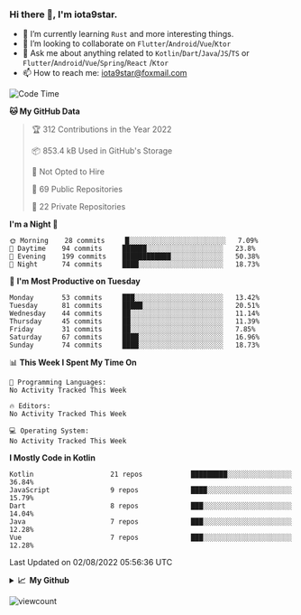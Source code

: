 ### Hi there 👋, I'm iota9star.

- 🌱 I’m currently learning `Rust` and more interesting things.
- 👯 I’m looking to collaborate on `Flutter`/`Android`/`Vue`/`Ktor`
- 💬 Ask me about anything related to `Kotlin`/`Dart`/`Java`/`JS`/`TS` or `Flutter`/`Android`/`Vue`/`Spring`/`React`
  /`Ktor`
- 📫 How to reach me: [iota9star@foxmail.com](iota9star@foxmail.com)



<!--START_SECTION:waka-->
![Code Time](http://img.shields.io/badge/Code%20Time-3%2C090%20hrs%2054%20mins-blue)

**🐱 My GitHub Data** 

> 🏆 312 Contributions in the Year 2022
 > 
> 📦 853.4 kB Used in GitHub's Storage 
 > 
> 🚫 Not Opted to Hire
 > 
> 📜 69 Public Repositories 
 > 
> 🔑 22 Private Repositories  
 > 
**I'm a Night 🦉** 

```text
🌞 Morning    28 commits     █░░░░░░░░░░░░░░░░░░░░░░░░   7.09% 
🌆 Daytime    94 commits     ██████░░░░░░░░░░░░░░░░░░░   23.8% 
🌃 Evening    199 commits    ████████████░░░░░░░░░░░░░   50.38% 
🌙 Night      74 commits     ████░░░░░░░░░░░░░░░░░░░░░   18.73%

```
📅 **I'm Most Productive on Tuesday** 

```text
Monday       53 commits     ███░░░░░░░░░░░░░░░░░░░░░░   13.42% 
Tuesday      81 commits     █████░░░░░░░░░░░░░░░░░░░░   20.51% 
Wednesday    44 commits     ██░░░░░░░░░░░░░░░░░░░░░░░   11.14% 
Thursday     45 commits     ██░░░░░░░░░░░░░░░░░░░░░░░   11.39% 
Friday       31 commits     ██░░░░░░░░░░░░░░░░░░░░░░░   7.85% 
Saturday     67 commits     ████░░░░░░░░░░░░░░░░░░░░░   16.96% 
Sunday       74 commits     ████░░░░░░░░░░░░░░░░░░░░░   18.73%

```


📊 **This Week I Spent My Time On** 

```text
💬 Programming Languages: 
No Activity Tracked This Week

🔥 Editors: 
No Activity Tracked This Week

💻 Operating System: 
No Activity Tracked This Week

```

**I Mostly Code in Kotlin** 

```text
Kotlin                   21 repos            █████████░░░░░░░░░░░░░░░░   36.84% 
JavaScript               9 repos             ████░░░░░░░░░░░░░░░░░░░░░   15.79% 
Dart                     8 repos             ███░░░░░░░░░░░░░░░░░░░░░░   14.04% 
Java                     7 repos             ███░░░░░░░░░░░░░░░░░░░░░░   12.28% 
Vue                      7 repos             ███░░░░░░░░░░░░░░░░░░░░░░   12.28%

```



 Last Updated on 02/08/2022 05:56:36 UTC
<!--END_SECTION:waka-->

<details>
  <summary><b>📈&nbsp;&nbsp;My Github</b></summary>
  <br>
  <img src='https://github-profile-trophy.vercel.app/?username=iota9star'>
  <img src='https://bad-apple-github-readme.vercel.app/api?show_bg=1&username=iota9star&hide_title=true'>
  <img src='http://cr-skills-chart-widget.azurewebsites.net/api/api?username=iota9star'>
</details>


![viewcount](https://count.getloli.com/get/@iota9star?theme=rule34)
